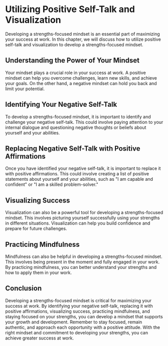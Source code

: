 Utilizing Positive Self-Talk and Visualization
==================================================================================================

Developing a strengths-focused mindset is an essential part of maximizing your success at work. In this chapter, we will discuss how to utilize positive self-talk and visualization to develop a strengths-focused mindset.

Understanding the Power of Your Mindset
---------------------------------------

Your mindset plays a crucial role in your success at work. A positive mindset can help you overcome challenges, learn new skills, and achieve your goals. On the other hand, a negative mindset can hold you back and limit your potential.

Identifying Your Negative Self-Talk
-----------------------------------

To develop a strengths-focused mindset, it is important to identify and challenge your negative self-talk. This could involve paying attention to your internal dialogue and questioning negative thoughts or beliefs about yourself and your abilities.

Replacing Negative Self-Talk with Positive Affirmations
-------------------------------------------------------

Once you have identified your negative self-talk, it is important to replace it with positive affirmations. This could involve creating a list of positive statements about yourself and your abilities, such as "I am capable and confident" or "I am a skilled problem-solver."

Visualizing Success
-------------------

Visualization can also be a powerful tool for developing a strengths-focused mindset. This involves picturing yourself successfully using your strengths in different situations. Visualization can help you build confidence and prepare for future challenges.

Practicing Mindfulness
----------------------

Mindfulness can also be helpful in developing a strengths-focused mindset. This involves being present in the moment and fully engaged in your work. By practicing mindfulness, you can better understand your strengths and how to apply them in your work.

Conclusion
----------

Developing a strengths-focused mindset is critical for maximizing your success at work. By identifying your negative self-talk, replacing it with positive affirmations, visualizing success, practicing mindfulness, and staying focused on your strengths, you can develop a mindset that supports your growth and development. Remember to stay focused, remain authentic, and approach each opportunity with a positive attitude. With the right mindset and commitment to developing your strengths, you can achieve greater success at work.
